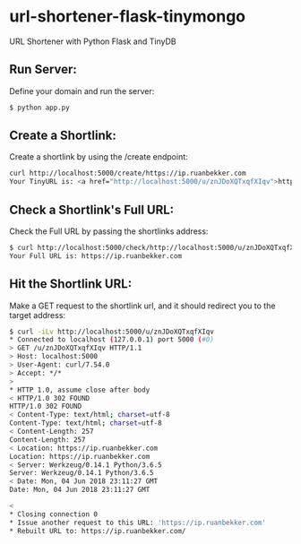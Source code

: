 # url-shortener-flask-tinymongo

URL Shortener with Python Flask and TinyDB

## Run Server:

Define your domain and run the server:

```bash
$ python app.py
```

## Create a Shortlink:

Create a shortlink by using the /create endpoint:

```bash
curl http://localhost:5000/create/https://ip.ruanbekker.com
Your TinyURL is: <a href="http://localhost:5000/u/znJDoXQTxqfXIqv">http://localhost:5000/u/znJDoXQTxqfXIqv</a>
```

## Check a Shortlink's Full URL:

Check the Full URL by passing the shortlinks address:

```bash
$ curl http://localhost:5000/check/http://localhost:5000/u/znJDoXQTxqfXIqv
Your Full URL is: https://ip.ruanbekker.com
```

## Hit the Shortlink URL:

Make a GET request to the shortlink url, and it should redirect you to the target address:

```bash
$ curl -iLv http://localhost:5000/u/znJDoXQTxqfXIqv
* Connected to localhost (127.0.0.1) port 5000 (#0)
> GET /u/znJDoXQTxqfXIqv HTTP/1.1
> Host: localhost:5000
> User-Agent: curl/7.54.0
> Accept: */*
>
* HTTP 1.0, assume close after body
< HTTP/1.0 302 FOUND
HTTP/1.0 302 FOUND
< Content-Type: text/html; charset=utf-8
Content-Type: text/html; charset=utf-8
< Content-Length: 257
Content-Length: 257
< Location: https://ip.ruanbekker.com
Location: https://ip.ruanbekker.com
< Server: Werkzeug/0.14.1 Python/3.6.5
Server: Werkzeug/0.14.1 Python/3.6.5
< Date: Mon, 04 Jun 2018 23:11:27 GMT
Date: Mon, 04 Jun 2018 23:11:27 GMT

<
* Closing connection 0
* Issue another request to this URL: 'https://ip.ruanbekker.com'
* Rebuilt URL to: https://ip.ruanbekker.com/
```
